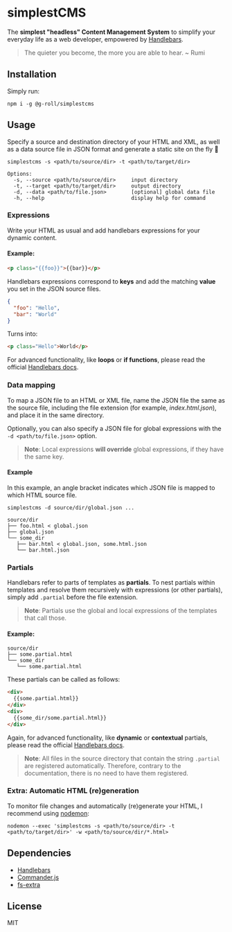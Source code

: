 # simplestCMS

The **simplest "headless" Content Management System** to simplify your everyday life as a web developer, empowered by [Handlebars](https://www.npmjs.com/package/handlebars/).

> The quieter you become, the more you are able to hear. ~ Rumi

## Installation

Simply run:

```
npm i -g @g-roll/simplestcms
```

## Usage

Specify a source and destination directory of your HTML and XML, as well as a data source file in JSON format and generate a static site on the fly 🚀

```
simplestcms -s <path/to/source/dir> -t <path/to/target/dir>

Options:
  -s, --source <path/to/source/dir>     input directory
  -t, --target <path/to/target/dir>     output directory
  -d, --data <path/to/file.json>        [optional] global data file
  -h, --help                            display help for command
```

### Expressions

Write your HTML as usual and add handlebars expressions for your dynamic content.

#### Example:

```html
<p class="{{foo}}">{{bar}}</p>
```

Handlebars expressions correspond to **keys** and add the matching **value** you set in the JSON source files.


```json
{
  "foo": "Hello",
  "bar": "World"
}
```

Turns into:

```html
<p class="Hello">World</p>
```

For advanced functionality, like **loops** or **if functions**, please read the official [Handlebars docs](https://handlebarsjs.com/guide/expressions.html).

### Data mapping

To map a JSON file to an HTML or XML file, name the JSON file the same as the source file, including the file extension (for example, *index.html.json*), and place it in the same directory.

Optionally, you can also specify a JSON file for global expressions with the `-d <path/to/file.json>` option.

> **Note**: Local expressions **will override** global expressions, if they have the same key.

#### Example

In this example, an angle bracket indicates which JSON file is mapped to which HTML source file.

```
simplestcms -d source/dir/global.json ...

source/dir
├── foo.html < global.json
├── global.json
└── some_dir
   ├── bar.html < global.json, some.html.json
   └── bar.html.json
```

### Partials

Handlebars refer to parts of templates as **partials**. To nest partials within templates and resolve them recursively with expressions (or other partials), simply add `.partial` before the file extension.

> **Note**: Partials use the global and local expressions of the templates that call those.

#### Example:

```
source/dir
├── some.partial.html
└── some_dir
   └── some.partial.html
```

These partials can be called as follows:

```html
<div>
  {{some.partial.html}}
</div>
<div>
  {{some_dir/some.partial.html}}
</div>
```

Again, for advanced functionality, like **dynamic** or **contextual** partials, please read the official [Handlebars docs](https://handlebarsjs.com/guide/partials.html).

> **Note**: All files in the source directory that contain the string `.partial` are registered automatically. Therefore, contrary to the documentation, there is no need to have them registered.

### Extra: Automatic HTML (re)generation

To monitor file changes and automatically (re)generate your HTML, I recommend using [nodemon](https://www.npmjs.com/package/nodemon):

```
nodemon --exec 'simplestcms -s <path/to/source/dir> -t <path/to/target/dir>' -w <path/to/source/dir/*.html>
```

## Dependencies

- [Handlebars](https://www.npmjs.com/package/handlebars/)
- [Commander.js](https://www.npmjs.com/package/commander)
- [fs-extra](https://www.npmjs.com/package/fs-extra)

## License

MIT
